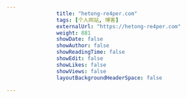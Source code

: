 ```yaml
---
                title: "hetong-re4per.com"
                tags: [个人网站, 博客]
                externalUrl: "https://hetong-re4per.com"
                weight: 881
                showDate: false
                showAuthor: false
                showReadingTime: false
                showEdit: false
                showLikes: false
                showViews: false
                layoutBackgroundHeaderSpace: false
                
---
```



